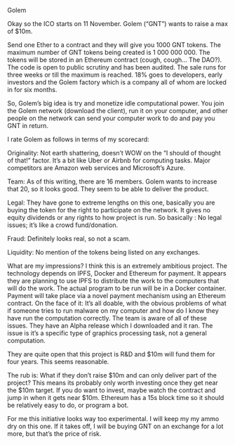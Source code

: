 Golem

Okay so the ICO starts on 11 November. Golem (“GNT”) wants to raise a max of $10m.

Send one Ether to a contract and they will give you 1000 GNT tokens. The maximum number of GNT tokens being created is 1 000 000 000. The tokens will be stored in an Ethereum contract (cough, cough… The DAO?). The code is open to public scrutiny and has been audited. The sale runs for three weeks or till the maximum is reached. 18% goes to developers, early investors and the Golem factory which is a company all of whom are locked in for six months.

So, Golem’s big idea is try and monetize idle computational power. You join the Golem network (download the client), run it on your computer, and other people on the network can send your computer work to do and pay you GNT in return.

I rate Golem as follows in terms of my scorecard:

Originality: Not earth shattering, doesn’t WOW on the “I should of thought of that!” factor. It’s a bit like Uber or Airbnb for computing tasks. Major competitors are Amazon web services and Microsoft’s Azure.

Team: As of this writing, there are 16 members. Golem wants to increase that 20, so it looks good. They seem to be able to deliver the product.

Legal: They have gone to extreme lengths on this one, basically you are buying the token for the right to participate on the network. It gives no equity dividends or any rights to how project is run. So basically : No legal issues; it’s like a crowd fund/donation.

Fraud: Definitely looks real, so not a scam.

Liquidity: No mention of the tokens being listed on any exchanges.

What are my impressions? I think this is an extremely ambitious project. The technology depends on IPFS, Docker and Ethereum for payment. It appears they are planning to use IPFS to distribute the work to the computers that will do the work. The actual program to be run will be in a Docker container. Payment will take place via a novel payment mechanism using an Ethereum contract. On the face of it: It’s all doable, with the obvious problems of what if someone tries to run malware on my computer and how do I know they have run the computation correctly. The team is aware of all of these issues. They have an Alpha release which I downloaded and it ran. The issue is it’s a specific type of graphics processing task, not a general computation.

They are quite open that this project is R&D and $10m will fund them for four years. This seems reasonable.

The rub is: What if they don’t raise $10m and can only deliver part of the project? This means its probably only worth investing once they get near the $10m target. If you do want to invest, maybe watch the contract and jump in when it gets near $10m. Ethereum has a 15s block time so it should be relatively easy to do, or program a bot.

For me this initiative looks way too experimental. I will keep my my ammo dry on this one. If it takes off, I will be buying GNT on an exchange for a lot more, but that’s the price of risk.

